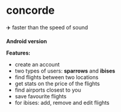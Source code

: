 # concorde 
:airplane: faster than the speed of sound

**Android version**

**Features:**
- create an account
- two types of users: **sparrows** and **ibises** 
- find flights between two locations
- get stats on the price of the flights
- find airports closest to you
- save favourite flights
- for ibises: add, remove and edit flights
